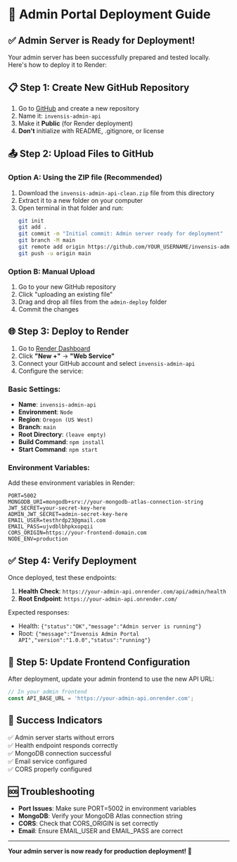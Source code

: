 # 🚀 Admin Portal Deployment Guide

## ✅ **Admin Server is Ready for Deployment!**

Your admin server has been successfully prepared and tested locally. Here's how to deploy it to Render:

## 📋 **Step 1: Create New GitHub Repository**

1. Go to [GitHub](https://github.com) and create a new repository
2. Name it: `invensis-admin-api`
3. Make it **Public** (for Render deployment)
4. **Don't** initialize with README, .gitignore, or license

## 📤 **Step 2: Upload Files to GitHub**

### Option A: Using the ZIP file (Recommended)
1. Download the `invensis-admin-api-clean.zip` file from this directory
2. Extract it to a new folder on your computer
3. Open terminal in that folder and run:
   ```bash
   git init
   git add .
   git commit -m "Initial commit: Admin server ready for deployment"
   git branch -M main
   git remote add origin https://github.com/YOUR_USERNAME/invensis-admin-api.git
   git push -u origin main
   ```

### Option B: Manual Upload
1. Go to your new GitHub repository
2. Click "uploading an existing file"
3. Drag and drop all files from the `admin-deploy` folder
4. Commit the changes

## 🌐 **Step 3: Deploy to Render**

1. Go to [Render Dashboard](https://dashboard.render.com)
2. Click **"New +"** → **"Web Service"**
3. Connect your GitHub account and select `invensis-admin-api`
4. Configure the service:

### **Basic Settings:**
- **Name**: `invensis-admin-api`
- **Environment**: `Node`
- **Region**: `Oregon (US West)`
- **Branch**: `main`
- **Root Directory**: `(leave empty)`
- **Build Command**: `npm install`
- **Start Command**: `npm start`

### **Environment Variables:**
Add these environment variables in Render:

```
PORT=5002
MONGODB_URI=mongodb+srv://your-mongodb-atlas-connection-string
JWT_SECRET=your-secret-key-here
ADMIN_JWT_SECRET=admin-secret-key-here
EMAIL_USER=testhrdp23@gmail.com
EMAIL_PASS=ujvdblbhpkxopqii
CORS_ORIGIN=https://your-frontend-domain.com
NODE_ENV=production
```

## ✅ **Step 4: Verify Deployment**

Once deployed, test these endpoints:

1. **Health Check**: `https://your-admin-api.onrender.com/api/admin/health`
2. **Root Endpoint**: `https://your-admin-api.onrender.com/`

Expected responses:
- Health: `{"status":"OK","message":"Admin server is running"}`
- Root: `{"message":"Invensis Admin Portal API","version":"1.0.0","status":"running"}`

## 🔗 **Step 5: Update Frontend Configuration**

After deployment, update your admin frontend to use the new API URL:

```javascript
// In your admin frontend
const API_BASE_URL = 'https://your-admin-api.onrender.com';
```

## 🎯 **Success Indicators**

✅ Admin server starts without errors  
✅ Health endpoint responds correctly  
✅ MongoDB connection successful  
✅ Email service configured  
✅ CORS properly configured  

## 🆘 **Troubleshooting**

- **Port Issues**: Make sure PORT=5002 in environment variables
- **MongoDB**: Verify your MongoDB Atlas connection string
- **CORS**: Check that CORS_ORIGIN is set correctly
- **Email**: Ensure EMAIL_USER and EMAIL_PASS are correct

---

**Your admin server is now ready for production deployment! 🚀** 